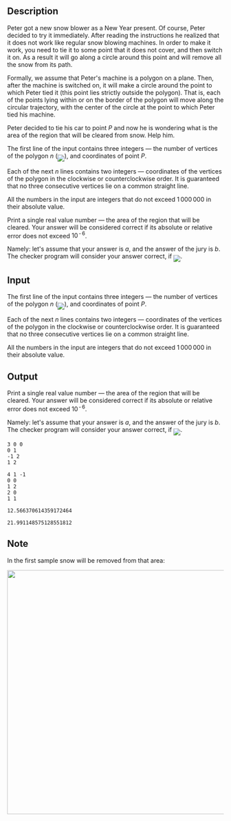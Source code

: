 ## Description

<div><p>Peter got a new snow blower as a New Year present. Of course, Peter decided to try it immediately. After reading the instructions he realized that it does not work like regular snow blowing machines. In order to make it work, you need to tie it to some point that it does not cover, and then switch it on. As a result it will go along a circle around this point and will remove all the snow from its path.</p><p>Formally, we assume that Peter's machine is a polygon on a plane. Then, after the machine is switched on, it will make a circle around the point to which Peter tied it (this point lies strictly outside the polygon). That is, each of the points lying within or on the border of the polygon will move along the circular trajectory, with the center of the circle at the point to which Peter tied his machine.</p><p>Peter decided to tie his car to point <span class="tex-span"><i>P</i></span> and now he is wondering what is the area of ​​the region that will be cleared from snow. Help him.</p></div><div class="input-specification"><p>The first line of the input contains three integers&nbsp;— the number of vertices of the polygon <span class="tex-span"><i>n</i></span> (<img align="middle" class="tex-formula" src="file://CSSZoH42.png" style="max-width: 100.0%;max-height: 100.0%;">), and coordinates of point <span class="tex-span"><i>P</i></span>.</p><p>Each of the next <span class="tex-span"><i>n</i></span> lines contains two integers&nbsp;— coordinates of the vertices of the polygon in the clockwise or counterclockwise order. It is guaranteed that no three consecutive vertices lie on a common straight line.</p><p>All the numbers in the input are integers that do not exceed <span class="tex-span">1 000 000</span> in their absolute value.</p></div><div class="output-specification"><p>Print a single real value number&nbsp;— the area of the region that will be cleared. Your answer will be considered correct if its absolute or relative error does not exceed <span class="tex-span">10<sup class="upper-index"> - 6</sup></span>. </p><p>Namely: let's assume that your answer is <span class="tex-span"><i>a</i></span>, and the answer of the jury is <span class="tex-span"><i>b</i></span>. The checker program will consider your answer correct, if <img align="middle" class="tex-formula" src="file://7gldU0CK.png" style="max-width: 100.0%;max-height: 100.0%;">.</p></div>

## Input

<p>The first line of the input contains three integers&nbsp;— the number of vertices of the polygon <span class="tex-span"><i>n</i></span> (<img align="middle" class="tex-formula" src="file://CSSZoH42.png" style="max-width: 100.0%;max-height: 100.0%;">), and coordinates of point <span class="tex-span"><i>P</i></span>.</p><p>Each of the next <span class="tex-span"><i>n</i></span> lines contains two integers&nbsp;— coordinates of the vertices of the polygon in the clockwise or counterclockwise order. It is guaranteed that no three consecutive vertices lie on a common straight line.</p><p>All the numbers in the input are integers that do not exceed <span class="tex-span">1 000 000</span> in their absolute value.</p>

## Output

<p>Print a single real value number&nbsp;— the area of the region that will be cleared. Your answer will be considered correct if its absolute or relative error does not exceed <span class="tex-span">10<sup class="upper-index"> - 6</sup></span>. </p><p>Namely: let's assume that your answer is <span class="tex-span"><i>a</i></span>, and the answer of the jury is <span class="tex-span"><i>b</i></span>. The checker program will consider your answer correct, if <img align="middle" class="tex-formula" src="file://7gldU0CK.png" style="max-width: 100.0%;max-height: 100.0%;">.</p>





```input1
3 0 0
0 1
-1 2
1 2

```




```input2
4 1 -1
0 0
1 2
2 0
1 1

```




```output1
12.566370614359172464

```




```output2
21.991148575128551812

```



## Note

<p>In the first sample snow will be removed from that area:</p><center> <img class="tex-graphics" src="file://tT8UhZAn.png" style="max-width: 100.0%;max-height: 100.0%;" width="567px"> </center>
